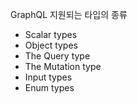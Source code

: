 GraphQL 지원되는 타입의 종류
 * Scalar types
 * Object types
 * The Query type
 * The Mutation type
 * Input types
 * Enum types